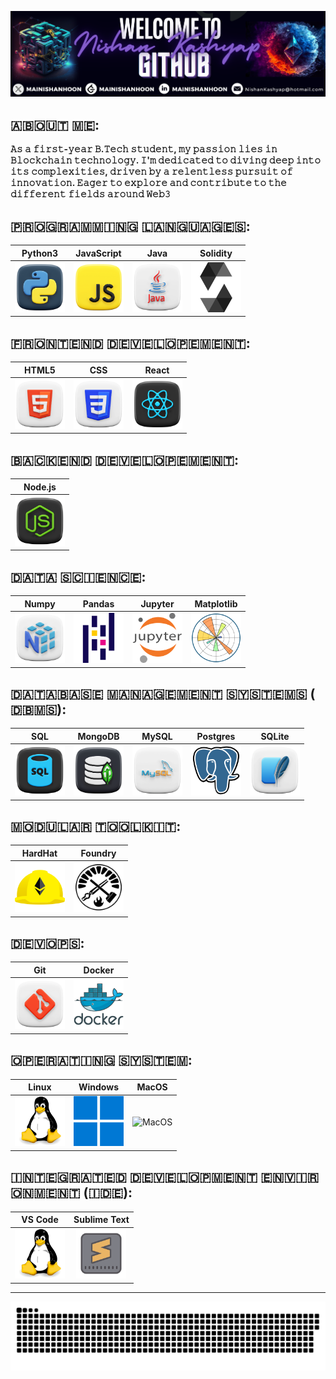 <p align="center">
 <img src="Assets/Github Cover Page.png" alt="Cover Page"/>
</p>

## ​🇦​​🇧​​🇴​​🇺​​🇹​ ​🇲​​🇪​: 
**𝙰𝚜 𝚊 𝚏𝚒𝚛𝚜𝚝-𝚢𝚎𝚊𝚛 𝙱.𝚃𝚎𝚌𝚑 𝚜𝚝𝚞𝚍𝚎𝚗𝚝, 𝚖𝚢 𝚙𝚊𝚜𝚜𝚒𝚘𝚗 𝚕𝚒𝚎𝚜 𝚒𝚗 𝙱𝚕𝚘𝚌𝚔𝚌𝚑𝚊𝚒𝚗 𝚝𝚎𝚌𝚑𝚗𝚘𝚕𝚘𝚐𝚢. 𝙸'𝚖 𝚍𝚎𝚍𝚒𝚌𝚊𝚝𝚎𝚍 𝚝𝚘 𝚍𝚒𝚟𝚒𝚗𝚐 𝚍𝚎𝚎𝚙 𝚒𝚗𝚝𝚘 𝚒𝚝𝚜 𝚌𝚘𝚖𝚙𝚕𝚎𝚡𝚒𝚝𝚒𝚎𝚜, 𝚍𝚛𝚒𝚟𝚎𝚗 𝚋𝚢 𝚊 𝚛𝚎𝚕𝚎𝚗𝚝𝚕𝚎𝚜𝚜 𝚙𝚞𝚛𝚜𝚞𝚒𝚝 𝚘𝚏 𝚒𝚗𝚗𝚘𝚟𝚊𝚝𝚒𝚘𝚗. 𝙴𝚊𝚐𝚎𝚛 𝚝𝚘 𝚎𝚡𝚙𝚕𝚘𝚛𝚎 𝚊𝚗𝚍 𝚌𝚘𝚗𝚝𝚛𝚒𝚋𝚞𝚝𝚎 𝚝𝚘 𝚝𝚑𝚎 𝚍𝚒𝚏𝚏𝚎𝚛𝚎𝚗𝚝 𝚏𝚒𝚎𝚕𝚍𝚜 𝚊𝚛𝚘𝚞𝚗𝚍 𝚆𝚎𝚋𝟹**

## ​🇵​​🇷​​🇴​​🇬​​🇷​​🇦​​🇲​​🇲​​🇮​​🇳​​🇬​ ​🇱​​🇦​​🇳​​🇬​​🇺​​🇦​​🇬​​🇪​​🇸​:
| Python3 | JavaScript | Java | Solidity |
|:----------:|:----------:|:----------:|:----------:|
|<img src="https://github.com/mainishanhoon/mainishanhoon/blob/main/Assets/Python.png" title="Python"  alt="Python" width="80" height="80"/>|<img src="https://github.com/mainishanhoon/mainishanhoon/blob/main/Assets/JavaScript.png" title="JavaScript" alt="JavaScript" width="80" height="80"/>|<img src="https://github.com/mainishanhoon/mainishanhoon/blob/main/Assets/Java.png" title="Java" alt="Java" width="80" height="80"/>|<img src="https://github.com/devicons/devicon/blob/master/icons/solidity/solidity-original.svg" title="Solidity" alt="Solidity" width="80" height="80"/>|

## 🇫​​🇷​​🇴​​🇳​​🇹​​🇪​​🇳​​🇩​ ​🇩​​🇪​​🇻​​🇪​​🇱​​🇴​​🇵​​🇪​​🇲​​🇪​​🇳​​🇹​:
| HTML5 | CSS | React |
|:----------:|:----------:|:----------:|
|<img src="https://github.com/mainishanhoon/mainishanhoon/blob/main/Assets/HTML5.png" title="HTML5" alt="HTML5" width="80" height="80"/>|<img src="https://github.com/mainishanhoon/mainishanhoon/blob/main/Assets/CSS.png" title="CSS" alt="CSS" width="80" height="80"/>|<img src="https://github.com/mainishanhoon/mainishanhoon/blob/main/Assets/React.png" title="React" alt="React" width="80" height="80"/>|

## ​🇧​​🇦​​🇨​​🇰​​🇪​​🇳​​🇩​ ​🇩​​🇪​​🇻​​🇪​​🇱​​🇴​​🇵​​🇪​​🇲​​🇪​​🇳​​🇹​:
| Node.js |
|:---------:|
|<img src="https://github.com/mainishanhoon/mainishanhoon/blob/main/Assets/Node.js.png" title="Node.js" alt="Node.js" width="80" height="80"/>|

## ​🇩​​🇦​​🇹​​🇦​ ​🇸​​🇨​​🇮​​🇪​​🇳​​🇨​​🇪:
| Numpy | Pandas |  Jupyter | Matplotlib |
|:----------:|:----------:|:----------:|:----------:|
|<img src="https://github.com/mainishanhoon/mainishanhoon/blob/main/Assets/NumPy.png" title="Numpy" alt="Numpy" width="80" height="80"/>|<img src="https://github.com/devicons/devicon/blob/master/icons/pandas/pandas-original.svg" title="Pandas" alt="Pandas" width="80" height="80"/>|<img src="https://github.com/devicons/devicon/blob/master/icons/jupyter/jupyter-original-wordmark.svg" title="Jupyter" alt="Jupyter" width="80" height="80"/>|<img src="https://github.com/devicons/devicon/blob/master/icons/matplotlib/matplotlib-original.svg" title="Matplotlib" alt="Matplotlib" width="80" height="80"/>|

## ​🇩​​🇦​​🇹​​🇦​​🇧​​🇦​​🇸​​🇪​ ​🇲​​🇦​​🇳​​🇦​​🇬​​🇪​​🇲​​🇪​​🇳​​🇹​ ​🇸​​🇾​​🇸​​🇹​​🇪​​🇲​​🇸​ (​🇩​​🇧​​🇲​​🇸​):
| SQL | MongoDB | MySQL | Postgres | SQLite |
|:-------:|:-------:|:-------:|:-------:|:-------:|
|<img src="https://github.com/mainishanhoon/mainishanhoon/blob/main/Assets/SQL.png" title="SQL" alt="SQL" width="80" height="80"/>|<img src="https://github.com/mainishanhoon/mainishanhoon/blob/main/Assets/MongoDB.png" title="MongoDB" alt="MongoDB" width="80" height="80"/>|<img src="https://github.com/mainishanhoon/mainishanhoon/blob/main/Assets/MySQL.png" title="MySQL" alt="MySQL" width="80" height="80"/>|<img src="https://github.com/devicons/devicon/blob/master/icons/postgresql/postgresql-original.svg" title="pg" alt="pg" width="80" height="80"/>|<img src="https://github.com/mainishanhoon/mainishanhoon/blob/main/Assets/SQLite.png" title="SQLite" alt="SQLite" width="80" height="80"/>|

## ​🇲​​🇴​​🇩​​🇺​​🇱​​🇦​​🇷​ ​🇹​​🇴​​🇴​​🇱​​🇰​​🇮​​🇹​:
| HardHat | Foundry |
|:----------:|:----------:|
|<img src="https://github.com/devicons/devicon/blob/master/icons/hardhat/hardhat-original.svg" title="Hardhat" alt="Hardhat" width="80" height="80"/>|<img src="https://github.com/foundry-rs/foundry/blob/master/.github/logo.png" title="Foundry" alt="Foundry" width="80" height="80"/>|

## ​🇩​​🇪​​🇻​​🇴​​🇵​​🇸:​
| Git | Docker |
|:----------:|:----------:|
|<img src="https://github.com/mainishanhoon/mainishanhoon/blob/main/Assets/Git.png" title="Git" alt="Git" width="80" height="80"/>|<img src="https://github.com/devicons/devicon/blob/master/icons/docker/docker-original-wordmark.svg" title="Docker" alt="Docker" width="80" height="80"/>|

## 🇴​​🇵​​🇪​​🇷​​🇦​​🇹​​🇮​​🇳​​🇬​ ​🇸​​🇾​​🇸​​🇹​​🇪​​🇲​:
| Linux | Windows | MacOS |
|:----------:|:----------:|:----------:|
|<img src="https://github.com/devicons/devicon/blob/master/icons/linux/linux-original.svg" title="Linux" alt="Linux" width="80" height="80"/>|<img src="https://github.com/devicons/devicon/blob/master/icons/windows11/windows11-original.svg" title="Windows" alt="Windows" width="80" height="80"/>|<img src="https://static-00.iconduck.com/assets.00/macos-icon-1024x1024-szj3xvca.png" title="MacOS" alt="MacOS" width="80" height="80"/>|

## ​🇮​​🇳​​🇹​​🇪​​🇬​​🇷​​🇦​​🇹​​🇪​​🇩​ ​🇩​​🇪​​🇻​​🇪​​🇱​​🇴​​🇵​​🇲​​🇪​​🇳​​🇹​ ​🇪​​🇳​​🇻​​🇮​​🇷​​🇴​​🇳​​🇲​​🇪​​🇳​​🇹​ (​🇮​​🇩​​🇪​):
| VS Code | Sublime Text |
|:----------:|:----------:|
|<img src="https://github.com/devicons/devicon/blob/master/icons/linux/linux-original.svg" title="Linux" alt="Linux" width="80" height="80"/>|<img src="https://github.com/mainishanhoon/mainishanhoon/blob/main/Assets/Sublime%20Text.svg" title="Windows" alt="Windows" width="80" height="80"/>|

---

<p align="center">
 <img width="1000" src="Assets/github-snake.svg" alt="Snake"/>
</p>
